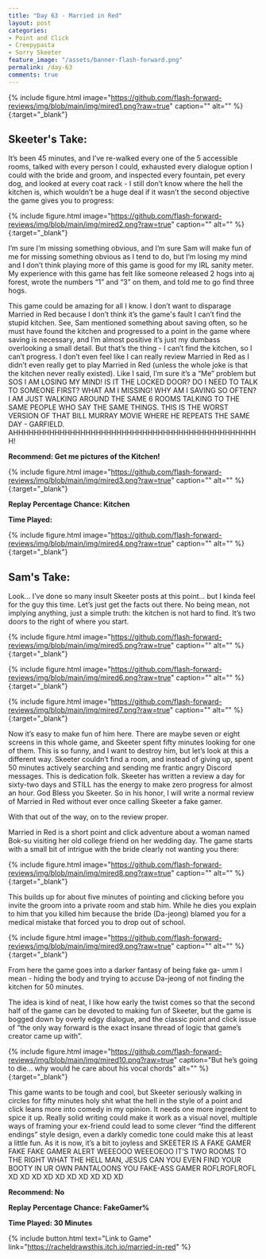 ```yaml
---
title: "Day 63 - Married in Red"
layout: post
categories:
- Point and Click
- Creepypasta
- Sorry Skeeter
feature_image: "/assets/banner-flash-forward.png"
permalink: /day-63
comments: true
---
```


{% include figure.html image="https://github.com/flash-forward-reviews/img/blob/main/img/mired1.png?raw=true" caption="" alt="" %}{:target="_blank"}

## Skeeter's Take:

It’s been 45 minutes, and I’ve re-walked every one of the 5 accessible rooms, talked with every person I could, exhausted every dialogue option I could with the bride and groom, and inspected every fountain, pet every dog, and looked at every coat rack - I still don’t know where the hell the kitchen is, which wouldn’t be a huge deal if it wasn’t the second objective the game gives you to progress: 

{% include figure.html image="https://github.com/flash-forward-reviews/img/blob/main/img/mired2.png?raw=true" caption="" alt="" %}{:target="_blank"}

I’m sure I’m missing something obvious, and I’m sure Sam will make fun of me for missing something obvious as I tend to do, but I’m losing my mind and I don’t think playing more of this game is good for my IRL sanity meter. My experience with this game has felt like someone released 2 hogs into aj forest, wrote the numbers “1” and “3” on them, and told me to go find three hogs. 

This game could be amazing for all I know. I don’t want to disparage Married in Red because I don’t think it’s the game's fault I can’t find the stupid kitchen. See, Sam mentioned something about saving often, so he must have found the kitchen and progressed to a point in the game where saving is necessary, and I’m almost positive it’s just my dumbass overlooking a small detail. But that’s the thing - I can’t find the kitchen, so I can’t progress. I don’t even feel like I can really review Married in Red as I didn’t even really get to play Married in Red (unless the whole joke is that the kitchen never really existed). Like I said, I’m sure it’s a “Me” problem but SOS I AM LOSING MY MIND! IS IT THE LOCKED DOOR? DO I NEED TO TALK TO SOMEONE FIRST? WHAT AM I MISSING! WHY AM I SAVING SO OFTEN? I AM JUST WALKING AROUND THE SAME 6 ROOMS TALKING TO THE SAME PEOPLE WHO SAY THE SAME THINGS. THIS IS THE WORST VERSION OF THAT BILL MURRAY MOVIE WHERE HE REPEATS THE SAME DAY - GARFIELD. 
AHHHHHHHHHHHHHHHHHHHHHHHHHHHHHHHHHHHHHHHHHHHHHHHH! 

**Recommend: Get me pictures of the Kitchen!**

{% include figure.html image="https://github.com/flash-forward-reviews/img/blob/main/img/mired3.png?raw=true" caption="" alt="" %}{:target="_blank"}

**Replay Percentage Chance: Kitchen**

**Time Played:**

{% include figure.html image="https://github.com/flash-forward-reviews/img/blob/main/img/mired4.png?raw=true" caption="" alt="" %}{:target="_blank"}

## Sam's Take:

Look... I’ve done so many insult Skeeter posts at this point... but I kinda feel for the guy this time. Let’s just get the facts out there. No being mean, not implying anything, just a simple truth: the kitchen is not hard to find. It’s two doors to the right of where you start.

{% include figure.html image="https://github.com/flash-forward-reviews/img/blob/main/img/mired5.png?raw=true" caption="" alt="" %}{:target="_blank"}

{% include figure.html image="https://github.com/flash-forward-reviews/img/blob/main/img/mired6.png?raw=true" caption="" alt="" %}{:target="_blank"}

{% include figure.html image="https://github.com/flash-forward-reviews/img/blob/main/img/mired7.png?raw=true" caption="" alt="" %}{:target="_blank"}

Now it’s easy to make fun of him here. There are maybe seven or eight screens in this whole game, and Skeeter spent fifty minutes looking for one of them. This is so funny, and I want to destroy him, but let’s look at this a different way. Skeeter couldn’t find a room, and instead of giving up, spent 50 minutes actively searching and sending me frantic angry Discord messages. This is dedication folk. Skeeter has written a review a day for sixty-two days and STILL has the energy to make zero progress for almost an hour. God Bless you Skeeter. So in his honor, I will write a normal review of Married in Red without ever once calling Skeeter a fake gamer.

With that out of the way, on to the review proper.

Married in Red is a short point and click adventure about a woman named Bok-su visiting her old college friend on her wedding day. The game starts with a small bit of intrigue with the bride clearly not wanting you there:

{% include figure.html image="https://github.com/flash-forward-reviews/img/blob/main/img/mired8.png?raw=true" caption="" alt="" %}{:target="_blank"}

This builds up for about five minutes of pointing and clicking before you invite the groom into a private room and stab him. While he dies you explain to him that you killed him because the bride (Da-jeong) blamed you for a medical mistake that forced you to drop out of school.

{% include figure.html image="https://github.com/flash-forward-reviews/img/blob/main/img/mired9.png?raw=true" caption="" alt="" %}{:target="_blank"}

From here the game goes into a darker fantasy of being fake ga- umm I mean - hiding the body and trying to accuse Da-jeong of not finding the kitchen for 50 minutes.

The idea is kind of neat, I like how early the twist comes so that the second half of the game can be devoted to making fun of Skeeter, but the game is bogged down by overly edgy dialogue, and the classic point and click issue of “the only way forward is the exact insane thread of logic that game’s creator came up with”.

{% include figure.html image="https://github.com/flash-forward-reviews/img/blob/main/img/mired10.png?raw=true" caption="But he’s going to die... why would he care about his vocal chords" alt="" %}{:target="_blank"}

This game wants to be tough and cool, but Skeeter seriously walking in circles for fifty minutes holy shit what the hell in the style of a point and click leans more into comedy in my opinion. It needs one more ingredient to spice it up. Really solid writing could make it work as a visual novel, multiple ways of framing your ex-friend could lead to some clever “find the different endings” style design, even a darkly comedic tone could make this at least a little fun. As it is now, it’s a bit to joyless and SKEETER IS A FAKE GAMER FAKE FAKE GAMER ALERT WEEEOOO WEEEOEOO IT’S TWO ROOMS TO THE RIGHT WHAT THE HELL MAN, JESUS CAN YOU EVEN FIND YOUR BOOTY IN UR OWN PANTALOONS YOU FAKE-ASS GAMER ROFLROFLROFL XD XD XD XD XD XD XD XD XD XD

**Recommend: No** 

**Replay Percentage Chance: FakeGamer%**

**Time Played: 30 Minutes** 

{% include button.html text="Link to Game" link="https://racheldrawsthis.itch.io/married-in-red" %}